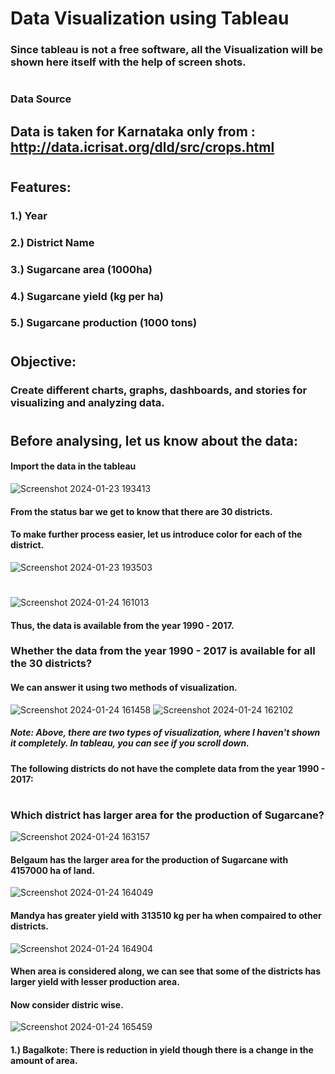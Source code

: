 # Data Visualization using Tableau
### Since tableau is not a free software, all the Visualization will be shown here itself with the help of screen shots.
#
### Data Source
## Data is taken for Karnataka only from : http://data.icrisat.org/dld/src/crops.html 
#
## Features:
### 1.) Year
### 2.) District Name
### 3.) Sugarcane area (1000ha)
### 4.) Sugarcane yield (kg per ha)
### 5.) Sugarcane production (1000 tons)
#
## Objective:
### Create different charts, graphs, dashboards, and stories for visualizing and analyzing data.
#
## Before analysing, let us know about the data: 
#### Import the data in the tableau
![Screenshot 2024-01-23 193413](https://github.com/SuhaniAS/Sugarcane_data_visualization_using_tableau/assets/137792301/99040768-f591-4e0c-a7e0-4a66949a6b46)
#### From the status bar we get to know that there are 30 districts.
#### To make further process easier, let us introduce color for each of the district.
![Screenshot 2024-01-23 193503](https://github.com/SuhaniAS/Sugarcane_data_visualization_using_tableau/assets/137792301/dacb628c-b528-4ceb-9de2-dc2acd492463)
#
![Screenshot 2024-01-24 161013](https://github.com/SuhaniAS/Sugarcane_data_visualization_using_tableau/assets/137792301/77c2ab87-ed2b-454e-91d3-9b9092c48f05)
#### Thus, the data is available from the year 1990 - 2017.
### Whether the data from the year 1990 - 2017 is available for all the 30 districts?
#### We can answer it using two methods of visualization.
![Screenshot 2024-01-24 161458](https://github.com/SuhaniAS/Sugarcane_data_visualization_using_tableau/assets/137792301/f9e1cb12-5365-4ef6-89a4-23b1219a6a85)
![Screenshot 2024-01-24 162102](https://github.com/SuhaniAS/Sugarcane_data_visualization_using_tableau/assets/137792301/042613eb-a81c-4a5d-aaf2-e8e93ca1add3)
##### Note: Above, there are two types of visualization, where I haven't shown it completely. In tableau, you can see if you scroll down.
#### The following districts do not have the complete data from the year 1990 - 2017:
####
####
#
### Which district has larger area for the production of Sugarcane?
![Screenshot 2024-01-24 163157](https://github.com/SuhaniAS/Sugarcane_data_visualization_using_tableau/assets/137792301/e0210ff3-0921-4a91-b9df-04092df72900)
#### Belgaum has the larger area for the production of Sugarcane with 4157000 ha of land.
![Screenshot 2024-01-24 164049](https://github.com/SuhaniAS/Sugarcane_data_visualization_using_tableau/assets/137792301/95b9cfca-20d4-439a-902f-9a54384efae4)
#### Mandya has greater yield with 313510 kg per ha when compaired to other districts.
![Screenshot 2024-01-24 164904](https://github.com/SuhaniAS/Sugarcane_data_visualization_using_tableau/assets/137792301/a3a9faa5-e82a-4cd6-82b4-59a694b151cb)
#### When area is considered along, we can see that some of the districts has larger yield with lesser production area. 
#### Now consider distric wise. 
![Screenshot 2024-01-24 165459](https://github.com/SuhaniAS/Sugarcane_data_visualization_using_tableau/assets/137792301/f0478c1a-a607-4650-bd45-831107f65d81)
#### 1.) Bagalkote: There is reduction in yield though there is a change in the amount of area.
